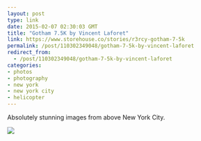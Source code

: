 ```yaml
---
layout: post
type: link
date: 2015-02-07 02:30:03 GMT
title: "Gotham 7.5K by Vincent Laforet"
link: https://www.storehouse.co/stories/r3rcy-gotham-7-5k
permalink: /post/110302349048/gotham-7-5k-by-vincent-laforet
redirect_from: 
  - /post/110302349048/gotham-7-5k-by-vincent-laforet
categories:
- photos
- photography
- new york
- new york city
- helicopter
---
```

<p>Absolutely stunning images from above New York City.</p><p><img src="http://d12oemfd9cl6ha.cloudfront.net/i/images/imgs/278338842398456412/original.jpg?w=1024&h=1024&crop_mode=fit&v=1" /></p>